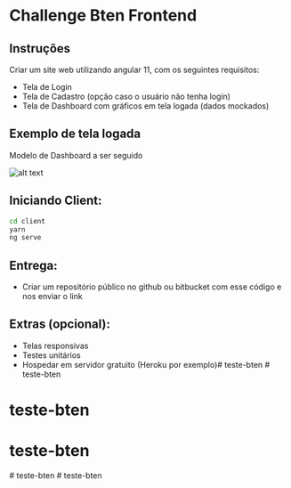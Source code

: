 # Challenge Bten Frontend

## Instruções

Criar um site web utilizando angular 11, com os seguintes requisitos:

- Tela de Login
- Tela de Cadastro (opção caso o usuário não tenha login)
- Tela de Dashboard com gráficos em tela logada (dados mockados)

## Exemplo de tela logada
Modelo de Dashboard a ser seguido


![alt text](https://res.cloudinary.com/hew4hghip/image/upload/v1619198749/geral/Challenge_bten_front.png)

## Iniciando Client:

```sh
cd client
yarn
ng serve
```

## Entrega:

- Criar um repositório público no github ou bitbucket com esse código e nos enviar o link

## Extras (opcional): 
- Telas responsivas
- Testes unitários
- Hospedar em servidor gratuito (Heroku por exemplo)#   t e s t e - b t e n  
 # teste-bten
# teste-bten
# teste-bten
#   t e s t e - b t e n  
 # teste-bten
